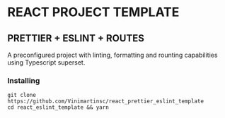 
# REACT PROJECT TEMPLATE
## PRETTIER + ESLINT + ROUTES

A preconfigured project with linting, formatting and rounting capabilities using Typescript superset.

### Installing 
```
git clone https://github.com/Vinimartinsc/react_prettier_eslint_template
cd react_eslint_template && yarn
```
